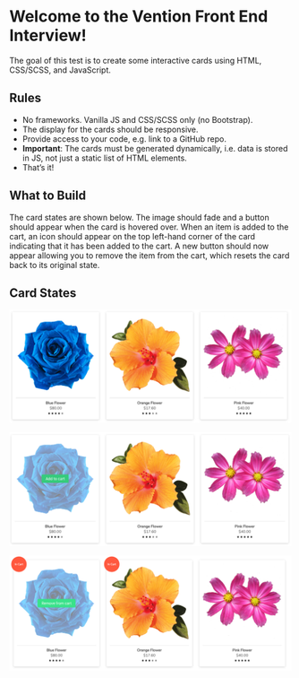 # Welcome to the Vention Front End Interview!
The goal of this test is to create some interactive cards using HTML, CSS/SCSS, and JavaScript.

## Rules
- No frameworks. Vanilla JS and CSS/SCSS only (no Bootstrap).
- The display for the cards should be responsive.
- Provide access to your code, e.g. link to a GitHub repo.
- **Important**: The cards must be generated dynamically, i.e. data is stored in JS, not just a static list of HTML elements.
- That’s it!

## What to Build
The card states are shown below. The image should fade and a button should appear when the card is hovered
over. When an item is added to the cart, an icon should appear on the top left-hand corner of the card indicating that
it has been added to the cart. A new button should now appear allowing you to remove the item from the cart, which
resets the card back to its original state.

## Card States

![alt text](/states/state-1.png "Logo Title Text 1")

![alt text](/states/state-2.png "Logo Title Text 1")

![alt text](/states/state-3.png "Logo Title Text 1")

